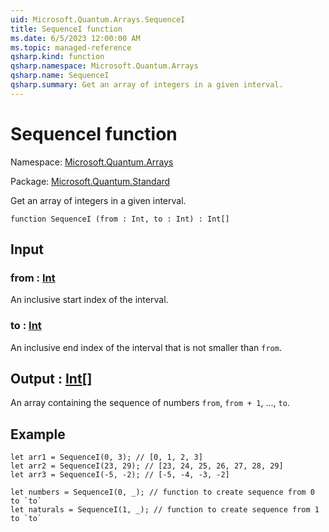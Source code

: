 ```yaml
---
uid: Microsoft.Quantum.Arrays.SequenceI
title: SequenceI function
ms.date: 6/5/2023 12:00:00 AM
ms.topic: managed-reference
qsharp.kind: function
qsharp.namespace: Microsoft.Quantum.Arrays
qsharp.name: SequenceI
qsharp.summary: Get an array of integers in a given interval.
---
```


# SequenceI function

Namespace: [Microsoft.Quantum.Arrays](xref:Microsoft.Quantum.Arrays)

Package: [Microsoft.Quantum.Standard](https://nuget.org/packages/Microsoft.Quantum.Standard)


Get an array of integers in a given interval.

```qsharp
function SequenceI (from : Int, to : Int) : Int[]
```


## Input

### from : [Int](xref:microsoft.quantum.qsharp.valueliterals#int-literals)

An inclusive start index of the interval.


### to : [Int](xref:microsoft.quantum.qsharp.valueliterals#int-literals)

An inclusive end index of the interval that is not smaller than `from`.



## Output : [Int](xref:microsoft.quantum.qsharp.valueliterals#int-literals)[]

An array containing the sequence of numbers `from`, `from + 1`, ...,`to`.

## Example

```qsharplet arr1 = SequenceI(0, 3); // [0, 1, 2, 3]let arr2 = SequenceI(23, 29); // [23, 24, 25, 26, 27, 28, 29]let arr3 = SequenceI(-5, -2); // [-5, -4, -3, -2]let numbers = SequenceI(0, _); // function to create sequence from 0 to `to`let naturals = SequenceI(1, _); // function to create sequence from 1 to `to````